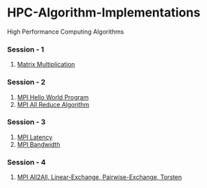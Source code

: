# HPC-Algorithm-Implementations
High Performance Computing Algorithms

### Session - 1
1. [Matrix Multiplication](./mm)

### Session - 2

1. [MPI Hello World Program]()
2. [MPI All Reduce Algorithm]()
   
### Session - 3

1. [MPI Latency]()
2. [MPI Bandwidth]()
   
### Session - 4

1. [MPI All2All, Linear-Exchange, Pairwise-Exchange, Torsten](./mpi_algorithm/mpi-alltoall-cw.c)
